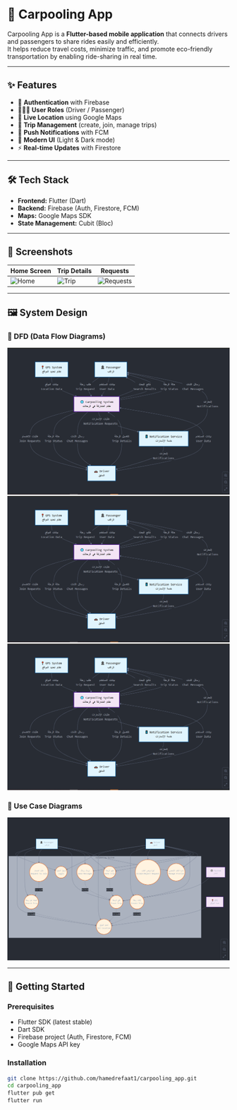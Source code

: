 # 🚗 Carpooling App

Carpooling App is a **Flutter-based mobile application** that connects drivers and passengers to share rides easily and efficiently.  
It helps reduce travel costs, minimize traffic, and promote eco-friendly transportation by enabling ride-sharing in real time.

---

## ✨ Features
- 🔐 **Authentication** with Firebase
- 🧑‍🤝‍🧑 **User Roles** (Driver / Passenger)
- 📍 **Live Location** using Google Maps
- 📅 **Trip Management** (create, join, manage trips)
- 🔔 **Push Notifications** with FCM
- 🎨 **Modern UI** (Light & Dark mode)
- ⚡ **Real-time Updates** with Firestore

---

## 🛠️ Tech Stack
- **Frontend:** Flutter (Dart)  
- **Backend:** Firebase (Auth, Firestore, FCM)  
- **Maps:** Google Maps SDK  
- **State Management:** Cubit (Bloc)  

---

## 📱 Screenshots

| Home Screen | Trip Details | Requests |
|-------------|--------------|----------|
| ![Home](screenshots/home.png) | ![Trip](screenshots/trip.png) | ![Requests](screenshots/requests.png) |

---

## 🖼️ System Design

### 📌 DFD (Data Flow Diagrams)
![DFD](system_design/DFD/context_dfd.png)
![DFD](system_design/DFD/context_dfd.png)
![DFD](system_design/DFD/context_dfd.png)

### 📌 Use Case Diagrams
![Use Case](system_design/Use_Case/use_case_diagram.png)

---

## 🚀 Getting Started

### Prerequisites
- Flutter SDK (latest stable)
- Dart SDK
- Firebase project (Auth, Firestore, FCM)
- Google Maps API key

### Installation
```bash
git clone https://github.com/hamedrefaat1/carpooling_app.git
cd carpooling_app
flutter pub get
flutter run
